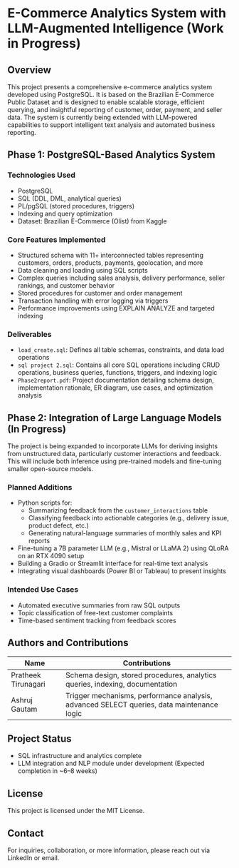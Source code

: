 # E-Commerce Analytics System with LLM-Augmented Intelligence (Work in Progress)

## Overview

This project presents a comprehensive e-commerce analytics system developed using PostgreSQL. It is based on the Brazilian E-Commerce Public Dataset and is designed to enable scalable storage, efficient querying, and insightful reporting of customer, order, payment, and seller data. The system is currently being extended with LLM-powered capabilities to support intelligent text analysis and automated business reporting.

## Phase 1: PostgreSQL-Based Analytics System

### Technologies Used
- PostgreSQL
- SQL (DDL, DML, analytical queries)
- PL/pgSQL (stored procedures, triggers)
- Indexing and query optimization
- Dataset: Brazilian E-Commerce (Olist) from Kaggle

### Core Features Implemented
- Structured schema with 11+ interconnected tables representing customers, orders, products, payments, geolocation, and more
- Data cleaning and loading using SQL scripts
- Complex queries including sales analysis, delivery performance, seller rankings, and customer behavior
- Stored procedures for customer and order management
- Transaction handling with error logging via triggers
- Performance improvements using EXPLAIN ANALYZE and targeted indexing

### Deliverables
- `load_create.sql`: Defines all table schemas, constraints, and data load operations
- `sql project 2.sql`: Contains all core SQL operations including CRUD operations, business queries, functions, triggers, and indexing logic
- `Phase2report.pdf`: Project documentation detailing schema design, implementation rationale, ER diagram, use cases, and optimization analysis

## Phase 2: Integration of Large Language Models (In Progress)

The project is being expanded to incorporate LLMs for deriving insights from unstructured data, particularly customer interactions and feedback. This will include both inference using pre-trained models and fine-tuning smaller open-source models.

### Planned Additions
- Python scripts for:
  - Summarizing feedback from the `customer_interactions` table
  - Classifying feedback into actionable categories (e.g., delivery issue, product defect, etc.)
  - Generating natural-language summaries of monthly sales and KPI reports
- Fine-tuning a 7B parameter LLM (e.g., Mistral or LLaMA 2) using QLoRA on an RTX 4090 setup
- Building a Gradio or Streamlit interface for real-time text analysis
- Integrating visual dashboards (Power BI or Tableau) to present insights

### Intended Use Cases
- Automated executive summaries from raw SQL outputs
- Topic classification of free-text customer complaints
- Time-based sentiment tracking from feedback scores

## Authors and Contributions

| Name               | Contributions                                              |
|--------------------|------------------------------------------------------------|
| Pratheek Tirunagari| Schema design, stored procedures, analytics queries, indexing, documentation |
| Ashruj Gautam      | Trigger mechanisms, performance analysis, advanced SELECT queries, data maintenance logic |

## Project Status

- SQL infrastructure and analytics complete
- LLM integration and NLP module under development (Expected completion in ~6–8 weeks)

## License

This project is licensed under the MIT License.

## Contact

For inquiries, collaboration, or more information, please reach out via LinkedIn or email.
